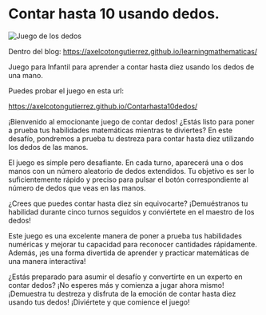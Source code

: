 # Contar hasta 10 usando dedos.

![Juego de los dedos](https://axelcotongutierrez.github.io/learningmathematicas/assets/images//posts/04JContar10/jcontar10de.jpg)

Dentro del blog: https://axelcotongutierrez.github.io/learningmathematicas/

Juego para Infantil para aprender a contar hasta diez usando los dedos de una mano.

Puedes probar el juego en esta url:

https://axelcotongutierrez.github.io/Contarhasta10dedos/

¡Bienvenido al emocionante juego de contar dedos! ¿Estás listo para poner a prueba tus habilidades matemáticas mientras te diviertes? En este desafío, pondremos a prueba tu destreza para contar hasta diez utilizando los dedos de las manos.

El juego es simple pero desafiante. En cada turno, aparecerá una o dos manos con un número aleatorio de dedos extendidos. Tu objetivo es ser lo suficientemente rápido y preciso para pulsar el botón correspondiente al número de dedos que veas en las manos.

¿Crees que puedes contar hasta diez sin equivocarte? ¡Demuéstranos tu habilidad durante cinco turnos seguidos y conviértete en el maestro de los dedos!

Este juego es una excelente manera de poner a prueba tus habilidades numéricas y mejorar tu capacidad para reconocer cantidades rápidamente. Además, ¡es una forma divertida de aprender y practicar matemáticas de una manera interactiva!

¿Estás preparado para asumir el desafío y convertirte en un experto en contar dedos? ¡No esperes más y comienza a jugar ahora mismo! ¡Demuestra tu destreza y disfruta de la emoción de contar hasta diez usando tus dedos! ¡Diviértete y que comience el juego!